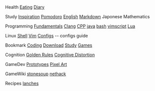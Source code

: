 Health
    [Eating](Health/eating)
    [Diary](diary/index)

Study
    [Inspiration](Inspiration/index)
    [Pomodoro](Pomodoro/index)
    [English](English/index)
    [Markdown](Markdown/index)
    Japonese
    Mathematics


Programming
	[Fundamentals](Fundamentals/Index)
    [Clang](Clang/index)
    [CPP](CPP/index)
    [java](java/index)
    [bash](bash/index)
    [vimscript](vimscript/index)
    [Lua](Lua/index)

Linux
    [Shell](Shell/index)
    [Vim](Vim/index)
    [Configs](Configs/index) -- configs guide

Bookmark
    [Coding](Bookmark/Coding)
    [Download](Bookmark/Download)
    [Study](Bookmark/Study)
    [Games](Bookmark/Games)

Cognition
    [Golden Rules](Cognition/GoldenRules)
    [Cognitive Distortion](Cognition/Index)

GameDev
    [Prototypes](GameDev/Prototypes)
    [Pixel Art](GameDev/PixelArt)

GameWiki
    [stonesoup](stonesoup/commands)
    [nethack](nethack/index)

Recipes
    [lanches](Recipes/index)

